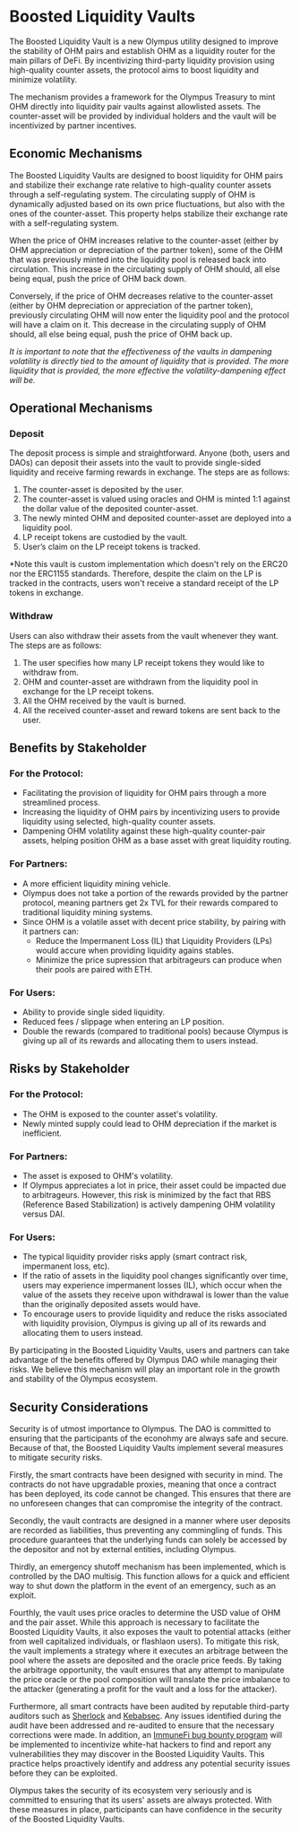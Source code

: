 # Boosted Liquidity Vaults

The Boosted Liquidity Vault is a new Olympus utility designed to improve the stability of OHM pairs and establish OHM as a liquidity router for the main pillars of DeFi. By incentivizing third-party liquidity provision using high-quality counter assets, the protocol aims to boost liquidity and minimize volatility.

The mechanism provides a framework for the Olympus Treasury to mint OHM directly into liquidity pair vaults against allowlisted assets. The counter-asset will be provided by individual holders and the vault will be incentivized by partner incentives.

## Economic Mechanisms

The Boosted Liquidity Vaults are designed to boost liquidity for OHM pairs and stabilize their exchange rate relative to high-quality counter assets through a self-regulating system. The circulating supply of OHM is dynamically adjusted based on its own price fluctuations, but also with the ones of the counter-asset. This property helps stabilize their exchange rate with a self-regulating system.

When the price of OHM increases relative to the counter-asset (either by OHM appreciation or depreciation of the partner token), some of the OHM that was previously minted into the liquidity pool is released back into circulation. This increase in the circulating supply of OHM should, all else being equal, push the price of OHM back down.

Conversely, if the price of OHM decreases relative to the counter-asset (either by OHM depreciation or appreciation of the partner token), previously circulating OHM will now enter the liquidity pool and the protocol will have a claim on it. This decrease in the circulating supply of OHM should, all else being equal, push the price of OHM back up.

_It is important to note that the effectiveness of the vaults in dampening volatility is directly tied to the amount of liquidity that is provided. The more liquidity that is provided, the more effective the volatility-dampening effect will be._

## Operational Mechanisms

### Deposit
The deposit process is simple and straightforward. Anyone (both, users and DAOs) can deposit their assets into the vault to provide single-sided liquidity and receive farming rewards in exchange. The steps are as follows:

1. The counter-asset is deposited by the user.
2. The counter-asset is valued using oracles and OHM is minted 1:1 against the dollar value of the deposited counter-asset.
4. The newly minted OHM and deposited counter-asset are deployed into a liquidity pool.
5. LP receipt tokens are custodied by the vault.
6. User’s claim on the LP receipt tokens is tracked.

*Note this vault is custom implementation which doesn't rely on the ERC20 nor the ERC1155 standards. Therefore, despite the claim on the LP is tracked in the contracts, users won't receive a standard receipt of the LP tokens in exchange.

### Withdraw
Users can also withdraw their assets from the vault whenever they want. The steps are as follows:

1.  The user specifies how many LP receipt tokens they would like to withdraw from.
2.  OHM and counter-asset are withdrawn from the liquidity pool in exchange for the LP receipt tokens.
3.  All the OHM received by the vault is burned.
4.  All the received counter-asset and reward tokens are sent back to the user.

## Benefits by Stakeholder

### For the Protocol:
- Facilitating the provision of liquidity for OHM pairs through a more streamlined process.
- Increasing the liquidity of OHM pairs by incentivizing users to provide liquidity using selected, high-quality counter assets.
- Dampening OHM volatility against these high-quality counter-pair assets, helping position OHM as a base asset with great liquidity routing.

### For Partners:
- A more efficient liquidity mining vehicle.
- Olympus does not take a portion of the rewards provided by the partner protocol, meaning partners get 2x TVL for their rewards compared to traditional liquidity mining systems.
- Since OHM is a volatile asset with decent price stability, by pairing with it partners can:
    - Reduce the Impermanent Loss (IL) that Liquidity Providers (LPs) would accure when providing liquidity agains stables.
    - Minimize the price supression that arbitrageurs can produce when their pools are paired with ETH.


### For Users:
- Ability to provide single sided liquidity.
- Reduced fees / slippage when entering an LP position.
- Double the rewards (compared to traditional pools) because Olympus is giving up all of its rewards and allocating them to users instead.

## Risks by Stakeholder

### For the Protocol:
-   The OHM is exposed to the counter asset's volatility.
-   Newly minted supply could lead to OHM depreciation if the market is inefficient.

### For Partners:
-   The asset is exposed to OHM's volatility.
-   If Olympus appreciates a lot in price, their asset could be impacted due to arbitrageurs. However, this risk is minimized by the fact that RBS (Reference Based Stabilization) is actively dampening OHM volatility versus DAI.

### For Users:
- The typical liquidity provider risks apply (smart contract risk, impermanent loss, etc).
- If the ratio of assets in the liquidity pool changes significantly over time, users may experience impermanent losses (IL), which occur when the value of the assets they receive upon withdrawal is lower than the value than the originally deposited assets would have.
- To encourage users to provide liquidity and reduce the risks associated with liquidity provision, Olympus is giving up all of its rewards and allocating them to users instead.

By participating in the Boosted Liquidity Vaults, users and partners can take advantage of the benefits offered by Olympus DAO while managing their risks. We believe this mechanism will play an important role in the growth and stability of the Olympus ecosystem.

## Security Considerations

Security is of utmost importance to Olympus. The DAO is committed to ensuring that the participants of the econohmy are always safe and secure. Because of that, the Boosted Liquidity Vaults implement several measures to mitigate security risks.

Firstly, the smart contracts have been designed with security in mind. The contracts do not have upgradable proxies, meaning that once a contract has been deployed, its code cannot be changed. This ensures that there are no unforeseen changes that can compromise the integrity of the contract.

Secondly, the vault contracts are designed in a manner where user deposits are recorded as liabilities, thus preventing any commingling of funds. This procedure guarantees that the underlying funds can solely be accessed by the depositor and not by external entities, including Olympus.

Thirdly, an emergency shutoff mechanism has been implemented, which is controlled by the DAO multisig. This function allows for a quick and efficient way to shut down the platform in the event of an emergency, such as an exploit.

Fourthly, the vault uses price oracles to determine the USD value of OHM and the pair asset. While this approach is necessary to facilitate the Boosted Liquidity Vaults, it also exposes the vault to potential attacks (either from well capitalized individuals, or flashlaon users). To mitigate this risk, the vault implements a strategy where it executes an arbitrage between the pool where the assets are deposited and the oracle price feeds. By taking the arbitrage opportunity, the vault ensures that any attempt to manipulate the price oracle or the pool composition will translate the price imbalance to the attacker (generating a profit for the vault and a loss for the attacker).

Furthermore, all smart contracts have been audited by reputable third-party auditors such as [Sherlock](https://www.sherlock.xyz/) and [Kebabsec](https://kebabsec.xyz/). Any issues identified during the audit have been addressed and re-audited to ensure that the necessary corrections were made. In addition, an [ImmuneFi bug bounty program](https://immunefi.com/) will be implemented to incentivize white-hat hackers to find and report any vulnerabilities they may discover in the Boosted Liquidity Vaults. This practice helps proactively identify and address any potential security issues before they can be exploited.

Olympus takes the security of its ecosystem very seriously and is committed to ensuring that its users' assets are always protected. With these measures in place, participants can have confidence in the security of the Boosted Liquidity Vaults. 
